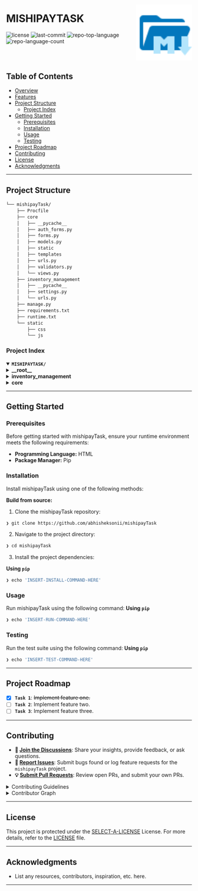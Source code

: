 <div align="left" style="position: relative;">
<img src="https://raw.githubusercontent.com/PKief/vscode-material-icon-theme/ec559a9f6bfd399b82bb44393651661b08aaf7ba/icons/folder-markdown-open.svg" align="right" width="30%" style="margin: -20px 0 0 20px;">
<h1>MISHIPAYTASK</h1>

<p align="left">
	<img src="https://img.shields.io/github/license/abhisheksonii/mishipayTask?style=default&logo=opensourceinitiative&logoColor=white&color=0080ff" alt="license">
	<img src="https://img.shields.io/github/last-commit/abhisheksonii/mishipayTask?style=default&logo=git&logoColor=white&color=0080ff" alt="last-commit">
	<img src="https://img.shields.io/github/languages/top/abhisheksonii/mishipayTask?style=default&color=0080ff" alt="repo-top-language">
	<img src="https://img.shields.io/github/languages/count/abhisheksonii/mishipayTask?style=default&color=0080ff" alt="repo-language-count">
</p>
<p align="left"><!-- default option, no dependency badges. -->
</p>
<p align="left">
	<!-- default option, no dependency badges. -->
</p>
</div>
<br clear="right">

##  Table of Contents

- [ Overview](#-overview)
- [ Features](#-features)
- [ Project Structure](#-project-structure)
  - [ Project Index](#-project-index)
- [ Getting Started](#-getting-started)
  - [ Prerequisites](#-prerequisites)
  - [ Installation](#-installation)
  - [ Usage](#-usage)
  - [ Testing](#-testing)
- [ Project Roadmap](#-project-roadmap)
- [ Contributing](#-contributing)
- [ License](#-license)
- [ Acknowledgments](#-acknowledgments)

---


##  Project Structure

```sh
└── mishipayTask/
    ├── Procfile
    ├── core
    │   ├── __pycache__
    │   ├── auth_forms.py
    │   ├── forms.py
    │   ├── models.py
    │   ├── static
    │   ├── templates
    │   ├── urls.py
    │   ├── validators.py
    │   └── views.py
    ├── inventory_management
    │   ├── __pycache__
    │   ├── settings.py
    │   └── urls.py
    ├── manage.py
    ├── requirements.txt
    ├── runtime.txt
    └── static
        ├── css
        └── js
```


###  Project Index
<details open>
	<summary><b><code>MISHIPAYTASK/</code></b></summary>
	<details> <!-- __root__ Submodule -->
		<summary><b>__root__</b></summary>
		<blockquote>
			<table>
			<tr>
				<td><b><a href='https://github.com/abhisheksonii/mishipayTask/blob/master/runtime.txt'>runtime.txt</a></b></td>
				<td><code>❯ REPLACE-ME</code></td>
			</tr>
			<tr>
				<td><b><a href='https://github.com/abhisheksonii/mishipayTask/blob/master/manage.py'>manage.py</a></b></td>
				<td><code>❯ REPLACE-ME</code></td>
			</tr>
			<tr>
				<td><b><a href='https://github.com/abhisheksonii/mishipayTask/blob/master/Procfile'>Procfile</a></b></td>
				<td><code>❯ REPLACE-ME</code></td>
			</tr>
			<tr>
				<td><b><a href='https://github.com/abhisheksonii/mishipayTask/blob/master/requirements.txt'>requirements.txt</a></b></td>
				<td><code>❯ REPLACE-ME</code></td>
			</tr>
			</table>
		</blockquote>
	</details>
	<details> <!-- inventory_management Submodule -->
		<summary><b>inventory_management</b></summary>
		<blockquote>
			<table>
			<tr>
				<td><b><a href='https://github.com/abhisheksonii/mishipayTask/blob/master/inventory_management/settings.py'>settings.py</a></b></td>
				<td><code>❯ REPLACE-ME</code></td>
			</tr>
			<tr>
				<td><b><a href='https://github.com/abhisheksonii/mishipayTask/blob/master/inventory_management/urls.py'>urls.py</a></b></td>
				<td><code>❯ REPLACE-ME</code></td>
			</tr>
			</table>
		</blockquote>
	</details>
	<details> <!-- core Submodule -->
		<summary><b>core</b></summary>
		<blockquote>
			<table>
			<tr>
				<td><b><a href='https://github.com/abhisheksonii/mishipayTask/blob/master/core/validators.py'>validators.py</a></b></td>
				<td><code>❯ REPLACE-ME</code></td>
			</tr>
			<tr>
				<td><b><a href='https://github.com/abhisheksonii/mishipayTask/blob/master/core/forms.py'>forms.py</a></b></td>
				<td><code>❯ REPLACE-ME</code></td>
			</tr>
			<tr>
				<td><b><a href='https://github.com/abhisheksonii/mishipayTask/blob/master/core/views.py'>views.py</a></b></td>
				<td><code>❯ REPLACE-ME</code></td>
			</tr>
			<tr>
				<td><b><a href='https://github.com/abhisheksonii/mishipayTask/blob/master/core/urls.py'>urls.py</a></b></td>
				<td><code>❯ REPLACE-ME</code></td>
			</tr>
			<tr>
				<td><b><a href='https://github.com/abhisheksonii/mishipayTask/blob/master/core/auth_forms.py'>auth_forms.py</a></b></td>
				<td><code>❯ REPLACE-ME</code></td>
			</tr>
			<tr>
				<td><b><a href='https://github.com/abhisheksonii/mishipayTask/blob/master/core/models.py'>models.py</a></b></td>
				<td><code>❯ REPLACE-ME</code></td>
			</tr>
			</table>
			<details>
				<summary><b>templates</b></summary>
				<blockquote>
					<table>
					<tr>
						<td><b><a href='https://github.com/abhisheksonii/mishipayTask/blob/master/core/templates/landing.html'>landing.html</a></b></td>
						<td><code>❯ REPLACE-ME</code></td>
					</tr>
					<tr>
						<td><b><a href='https://github.com/abhisheksonii/mishipayTask/blob/master/core/templates/base.html'>base.html</a></b></td>
						<td><code>❯ REPLACE-ME</code></td>
					</tr>
					<tr>
						<td><b><a href='https://github.com/abhisheksonii/mishipayTask/blob/master/core/templates/dashboard.html'>dashboard.html</a></b></td>
						<td><code>❯ REPLACE-ME</code></td>
					</tr>
					</table>
					<details>
						<summary><b>sales</b></summary>
						<blockquote>
							<table>
							<tr>
								<td><b><a href='https://github.com/abhisheksonii/mishipayTask/blob/master/core/templates/sales/list.html'>list.html</a></b></td>
								<td><code>❯ REPLACE-ME</code></td>
							</tr>
							<tr>
								<td><b><a href='https://github.com/abhisheksonii/mishipayTask/blob/master/core/templates/sales/create.html'>create.html</a></b></td>
								<td><code>❯ REPLACE-ME</code></td>
							</tr>
							</table>
						</blockquote>
					</details>
					<details>
						<summary><b>registration</b></summary>
						<blockquote>
							<table>
							<tr>
								<td><b><a href='https://github.com/abhisheksonii/mishipayTask/blob/master/core/templates/registration/register.html'>register.html</a></b></td>
								<td><code>❯ REPLACE-ME</code></td>
							</tr>
							<tr>
								<td><b><a href='https://github.com/abhisheksonii/mishipayTask/blob/master/core/templates/registration/password_reset_confirm.html'>password_reset_confirm.html</a></b></td>
								<td><code>❯ REPLACE-ME</code></td>
							</tr>
							<tr>
								<td><b><a href='https://github.com/abhisheksonii/mishipayTask/blob/master/core/templates/registration/password_reset_done.html'>password_reset_done.html</a></b></td>
								<td><code>❯ REPLACE-ME</code></td>
							</tr>
							<tr>
								<td><b><a href='https://github.com/abhisheksonii/mishipayTask/blob/master/core/templates/registration/password_reset_form.html'>password_reset_form.html</a></b></td>
								<td><code>❯ REPLACE-ME</code></td>
							</tr>
							<tr>
								<td><b><a href='https://github.com/abhisheksonii/mishipayTask/blob/master/core/templates/registration/login.html'>login.html</a></b></td>
								<td><code>❯ REPLACE-ME</code></td>
							</tr>
							<tr>
								<td><b><a href='https://github.com/abhisheksonii/mishipayTask/blob/master/core/templates/registration/password_reset_complete.html'>password_reset_complete.html</a></b></td>
								<td><code>❯ REPLACE-ME</code></td>
							</tr>
							</table>
						</blockquote>
					</details>
					<details>
						<summary><b>suppliers</b></summary>
						<blockquote>
							<table>
							<tr>
								<td><b><a href='https://github.com/abhisheksonii/mishipayTask/blob/master/core/templates/suppliers/list.html'>list.html</a></b></td>
								<td><code>❯ REPLACE-ME</code></td>
							</tr>
							<tr>
								<td><b><a href='https://github.com/abhisheksonii/mishipayTask/blob/master/core/templates/suppliers/edit.html'>edit.html</a></b></td>
								<td><code>❯ REPLACE-ME</code></td>
							</tr>
							<tr>
								<td><b><a href='https://github.com/abhisheksonii/mishipayTask/blob/master/core/templates/suppliers/add.html'>add.html</a></b></td>
								<td><code>❯ REPLACE-ME</code></td>
							</tr>
							</table>
						</blockquote>
					</details>
					<details>
						<summary><b>stock</b></summary>
						<blockquote>
							<table>
							<tr>
								<td><b><a href='https://github.com/abhisheksonii/mishipayTask/blob/master/core/templates/stock/levels.html'>levels.html</a></b></td>
								<td><code>❯ REPLACE-ME</code></td>
							</tr>
							<tr>
								<td><b><a href='https://github.com/abhisheksonii/mishipayTask/blob/master/core/templates/stock/movement.html'>movement.html</a></b></td>
								<td><code>❯ REPLACE-ME</code></td>
							</tr>
							</table>
						</blockquote>
					</details>
					<details>
						<summary><b>products</b></summary>
						<blockquote>
							<table>
							<tr>
								<td><b><a href='https://github.com/abhisheksonii/mishipayTask/blob/master/core/templates/products/list.html'>list.html</a></b></td>
								<td><code>❯ REPLACE-ME</code></td>
							</tr>
							<tr>
								<td><b><a href='https://github.com/abhisheksonii/mishipayTask/blob/master/core/templates/products/edit.html'>edit.html</a></b></td>
								<td><code>❯ REPLACE-ME</code></td>
							</tr>
							<tr>
								<td><b><a href='https://github.com/abhisheksonii/mishipayTask/blob/master/core/templates/products/add.html'>add.html</a></b></td>
								<td><code>❯ REPLACE-ME</code></td>
							</tr>
							</table>
						</blockquote>
					</details>
				</blockquote>
			</details>
		</blockquote>
	</details>
</details>

---
##  Getting Started

###  Prerequisites

Before getting started with mishipayTask, ensure your runtime environment meets the following requirements:

- **Programming Language:** HTML
- **Package Manager:** Pip


###  Installation

Install mishipayTask using one of the following methods:

**Build from source:**

1. Clone the mishipayTask repository:
```sh
❯ git clone https://github.com/abhisheksonii/mishipayTask
```

2. Navigate to the project directory:
```sh
❯ cd mishipayTask
```

3. Install the project dependencies:


**Using `pip`** &nbsp; [<img align="center" src="" />]()

```sh
❯ echo 'INSERT-INSTALL-COMMAND-HERE'
```




###  Usage
Run mishipayTask using the following command:
**Using `pip`** &nbsp; [<img align="center" src="" />]()

```sh
❯ echo 'INSERT-RUN-COMMAND-HERE'
```


###  Testing
Run the test suite using the following command:
**Using `pip`** &nbsp; [<img align="center" src="" />]()

```sh
❯ echo 'INSERT-TEST-COMMAND-HERE'
```


---
##  Project Roadmap

- [X] **`Task 1`**: <strike>Implement feature one.</strike>
- [ ] **`Task 2`**: Implement feature two.
- [ ] **`Task 3`**: Implement feature three.

---

##  Contributing

- **💬 [Join the Discussions](https://github.com/abhisheksonii/mishipayTask/discussions)**: Share your insights, provide feedback, or ask questions.
- **🐛 [Report Issues](https://github.com/abhisheksonii/mishipayTask/issues)**: Submit bugs found or log feature requests for the `mishipayTask` project.
- **💡 [Submit Pull Requests](https://github.com/abhisheksonii/mishipayTask/blob/main/CONTRIBUTING.md)**: Review open PRs, and submit your own PRs.

<details closed>
<summary>Contributing Guidelines</summary>

1. **Fork the Repository**: Start by forking the project repository to your github account.
2. **Clone Locally**: Clone the forked repository to your local machine using a git client.
   ```sh
   git clone https://github.com/abhisheksonii/mishipayTask
   ```
3. **Create a New Branch**: Always work on a new branch, giving it a descriptive name.
   ```sh
   git checkout -b new-feature-x
   ```
4. **Make Your Changes**: Develop and test your changes locally.
5. **Commit Your Changes**: Commit with a clear message describing your updates.
   ```sh
   git commit -m 'Implemented new feature x.'
   ```
6. **Push to github**: Push the changes to your forked repository.
   ```sh
   git push origin new-feature-x
   ```
7. **Submit a Pull Request**: Create a PR against the original project repository. Clearly describe the changes and their motivations.
8. **Review**: Once your PR is reviewed and approved, it will be merged into the main branch. Congratulations on your contribution!
</details>

<details closed>
<summary>Contributor Graph</summary>
<br>
<p align="left">
   <a href="https://github.com{/abhisheksonii/mishipayTask/}graphs/contributors">
      <img src="https://contrib.rocks/image?repo=abhisheksonii/mishipayTask">
   </a>
</p>
</details>

---

##  License

This project is protected under the [SELECT-A-LICENSE](https://choosealicense.com/licenses) License. For more details, refer to the [LICENSE](https://choosealicense.com/licenses/) file.

---

##  Acknowledgments

- List any resources, contributors, inspiration, etc. here.

---
